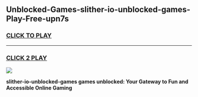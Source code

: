
## Unblocked-Games-slither-io-unblocked-games-Play-Free-upn7s
<h3>
<a href="https://premium76.site?title=slither-io-unblocked-games&ref=12A">CLICK TO PLAY</a></h3>
<hr>

<h3>
<a href="https://premium76.site?title=slither-io-unblocked-games&ref=12A">CLICK 2 PLAY</a>
  
</h3>

<a href="https://premium76.site?title=slither-io-unblocked-games&ref=12A"><img src="https://clearcache.store/games.png"></a>


**slither-io-unblocked-games games unblocked: Your Gateway to Fun and Accessible Online Gaming**
